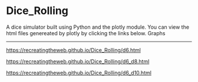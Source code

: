 # Dice_Rolling
A dice simulator built using Python and the plotly module.
You can view the html files genereated by plotly by clicking the links below.
Graphs
__________________________________________________________
https://recreatingtheweb.github.io/Dice_Rolling/d6.html

https://recreatingtheweb.github.io/Dice_Rolling/d6_d8.html

https://recreatingtheweb.github.io/Dice_Rolling/d6_d10.html
